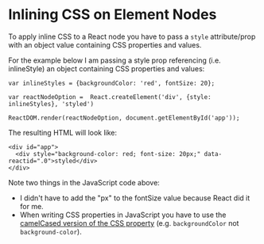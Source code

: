 # Inlining CSS on Element Nodes

To apply inline CSS to a React node you have to pass a `style` attribute/prop with an object value containing CSS properties and values.

For the example below I am passing a style prop referencing (i.e. inlineStyle) an object containing CSS properties and values:

```
var inlineStyles = {backgroundColor: 'red', fontSize: 20};

var reactNodeOption =  React.createElement('div', {style: inlineStyles}, 'styled')

ReactDOM.render(reactNodeOption, document.getElementById('app'));
```

The resulting HTML will look like:

```
<div id="app">
  <div style="background-color: red; font-size: 20px;" data-reactid=".0">styled</div>
</div>
```

Note two things in the JavaScript code above:

* I didn't have to add the "px" to the fontSize value because React did it for me.
* When writing CSS properties in JavaScript you have to use the [camelCased version of the CSS property](https://www.w3.org/TR/DOM-Level-2-Style/css.html#CSS-ElementCSSInlineStyle) (e.g. `backgroundColor` not `background-color`).